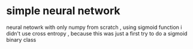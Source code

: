 <h1>simple neural network</h1>
neural netowrk with only numpy from scratch , using sigmoid function
i didn't use cross entropy , because this was just a first try to do a sigmoid binary class
